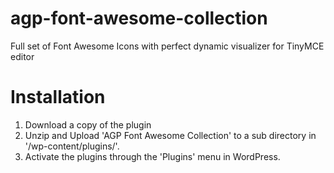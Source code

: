 # agp-font-awesome-collection

Full set of Font Awesome Icons with perfect dynamic visualizer for TinyMCE editor

# Installation

1. Download a copy of the plugin
2. Unzip and Upload 'AGP Font Awesome Collection' to a sub directory in '/wp-content/plugins/'.
3. Activate the plugins through the 'Plugins' menu in WordPress.
